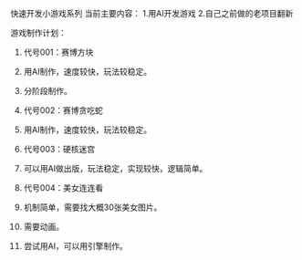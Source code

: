 快速开发小游戏系列
当前主要内容：
1.用AI开发游戏
2.自己之前做的老项目翻新

游戏制作计划：
1. 代号001：赛博方块
  1. 用AI制作，速度较快，玩法较稳定。
  2. 分阶段制作。
2. 代号002：赛博贪吃蛇
  1. 用AI制作，速度较快，玩法较稳定。
3. 代号003：硬核迷宫
  1. 可以用AI做出版，玩法稳定，实现较快，逻辑简单。

4. 代号004：美女连连看
  1. 机制简单，需要找大概30张美女图片。
  2. 需要动画。
  3. 尝试用AI，可以用引擎制作。
